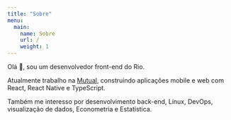 ```yaml
---
title: "Sobre"
menu:
  main:
    name: Sobre
    url: /
    weight: 1
---
```


Olá 👋, sou um desenvolvedor front-end do Rio.

Atualmente trabalho na [Mutual](https://mutual.club/), construindo aplicações
mobile e web com React, React Native e TypeScript.

Também me interesso por desenvolvimento back-end, Linux, DevOps, visualização
de dados, Econometria e Estatística.
